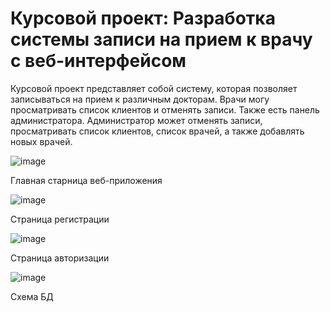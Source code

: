 # Курсовой проект: Разработка системы записи на прием к врачу с веб-интерфейсом

Курсовой проект представляет собой систему, которая позволяет записываться на прием к различным докторам. Врачи могу просматривать список клиентов и отменять записи. Также есть панель администратора. Администратор может отменять записи, просматривать список клиентов, список врачей, а также добавлять новых врачей.


![image](https://github.com/user-attachments/assets/136e2dbc-acac-4aa0-9faa-4c957a32dd0e)

Главная старница веб-приложения


![image](https://github.com/user-attachments/assets/f1475eeb-4f3c-4d7b-af75-d85c6a4da56b)

Страница регистрации



![image](https://github.com/user-attachments/assets/49fd5839-ac37-4194-b326-a6066a7380e9)

Страница авторизации





![image](https://github.com/user-attachments/assets/7a4a4fce-20ef-4413-ba62-bbd7c1c89693)

Схема БД
